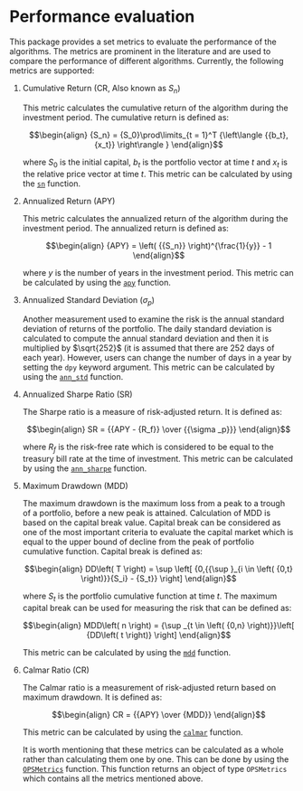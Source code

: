 # Performance evaluation

This package provides a set metrics to evaluate the performance of the algorithms. The metrics are prominent in the literature and are used to compare the performance of different algorithms. Currently, the following metrics are supported:

1. Cumulative Return (CR, Also known as $S_n$)

    This metric calculates the cumulative return of the algorithm during the investment period. The cumulative return is defined as:  

    ```math
    \begin{align}
    {S_n} = {S_0}\prod\limits_{t = 1}^T {\left\langle {{b_t},{x_t}} \right\rangle }
    \end{align}
    ```

    where $S_0$ is the initial capital, $b_t$ is the portfolio vector at time $t$ and $x_t$ is the relative price vector at time $t$. This metric can be calculated by using the [`sn`](@ref) function.

2. Annualized Return (APY)

    This metric calculates the annualized return of the algorithm during the investment period. The annualized return is defined as:

    ```math
    \begin{align}
    {APY} = \left( {{S_n}} \right)^{\frac{1}{y}} - 1
    \end{align}
    ```

    where $y$ is the number of years in the investment period. This metric can be calculated by using the [`apy`](@ref) function.

3. Annualized Standard Deviation ($\sigma_p$)

    Another measurement used to examine the risk is the annual standard deviation of returns of the portfolio. The daily standard deviation is calculated to compute the annual standard deviation and then it is multiplied by $\sqrt{252}$ (it is assumed that there are 252 days of each year). However, users can change the number of days in a year by setting the `dpy` keyword argument. This metric can be calculated by using the [`ann_std`](@ref) function.

4. Annualized Sharpe Ratio (SR)

    The Sharpe ratio is a measure of risk-adjusted return. It is defined as:

    ```math
    \begin{align}
    SR = {{APY - {R_f}} \over {{\sigma _p}}}
    \end{align}
    ```

    where $R_f$ is the risk-free rate which is considered to be equal to the treasury bill rate at the time of investment. This metric can be calculated by using the [`ann_sharpe`](@ref) function.

5. Maximum Drawdown (MDD)

    The maximum drawdown is the maximum loss from a peak to a trough of a portfolio, before a new peak is attained. Calculation of MDD is based on the capital break value. Capital break can be considered as one of the most important criteria to evaluate the capital market which is equal to the upper bound of decline from the peak of portfolio cumulative function. Capital break is defined as:

    ```math
    \begin{align}
    DD\left( T \right) = \sup \left[ {0,{{\sup }_{i \in \left( {0,t} \right)}}{S_i} - {S_t}} \right]
    \end{align}
    ```

    where $S_t$ is the portfolio cumulative function at time $t$. The maximum capital break can be used for measuring the risk that can be defined as:

    ```math
    \begin{align}
    MDD\left( n \right) = {\sup _{t \in \left( {0,n} \right)}}\left[ {DD\left( t \right)} \right]
    \end{align}
    ```

    This metric can be calculated by using the [`mdd`](@ref) function.

6. Calmar Ratio (CR)

    The Calmar ratio is a measurement of risk-adjusted return based on maximum drawdown. It is defined as:  

    ```math
    \begin{align}
    CR = {{APY} \over {MDD}}
    \end{align}
    ```

    This metric can be calculated by using the [`calmar`](@ref) function.  

    It is worth mentioning that these metrics can be calculated as a whole rather than calculating them one by one. This can be done by using the [`OPSMetrics`](@ref) function. This function returns an object of type `OPSMetrics` which contains all the metrics mentioned above.
